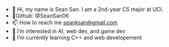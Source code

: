 - 👋 Hi, my name is Sean San. I am a 2nd-year CS major at UCI.
- 📄Github: @SeanSan06
- 📫 How to reach me seanksan@gmail.com  
- 👀 I’m interested in AI, web dev, and game dev
- 🌱 I’m currently learning C++ and web developement


<!---
SeanSan06/SeanSan06 is a ✨ special ✨ repository because its `README.md` (this file) appears on your GitHub profile.
You can click the Preview link to take a look at your changes.
--->
